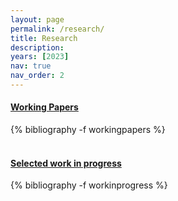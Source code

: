 ```yaml
---
layout: page
permalink: /research/
title: Research
description:
years: [2023]
nav: true
nav_order: 2
---
```

<!-- #### <ins>Job Market Paper</ins>
<div class="publications">
    {% bibliography -f jmp %}
</div>

<br> -->
#### <ins>Working Papers</ins>
<div class="publications">
    {% bibliography -f workingpapers %}
</div>

<br>

#### <ins>Selected work in progress</ins>
<div class="unpublished">
    {% bibliography -f workinprogress %}
</div>
